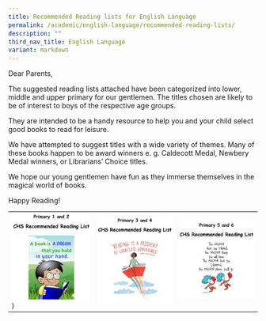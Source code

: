 ```yaml
---
title: Recommended Reading lists for English Language
permalink: /academic/english-language/recommended-reading-lists/
description: ""
third_nav_title: English Language
variant: markdown
---
```

Dear Parents,

The suggested reading lists attached have been categorized into lower, middle and upper primary for our gentlemen. The titles chosen are likely to be of interest to boys of the respective age groups.

They are intended to be a handy resource to help you and your child select good books to read for leisure.

We have attempted to suggest titles with a wide variety of themes. Many of these books happen to be award winners e. g. Caldecott Medal, Newbery Medal winners, or Librarians’ Choice titles.

We hope our young gentlemen have fun as they immerse themselves in the magical world of books.

Happy Reading!

|  	|  	|  	|
|---	|---	|---	|
|[![P1 and P2 Reading List](/images/Primary/English/P1_P2.jpg)](/files/Primary/2024_P1_and_P2_Recommended_Reading_List_for_English_Language.pdf))|[![P3 and P4 Reading List](/images/Primary/English/P3_P4.jpg)](/files/Primary/2024_P3_and_P4_Recommended_Reading_List_for_English_Language.pdf)|[![P5 and P6 Reading List](/images/Primary/English/P5_P6.jpg)](/files/Primary/2024_P5_and_P6_Recommended_Reading_List_for_English_Language.pdf)|








